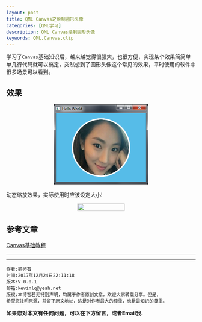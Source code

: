 ```yaml
---
layout: post
title: QML Canvas之绘制圆形头像
categories: [QML学习]
description: QML Canvas绘制圆形头像
keywords: QML,Canvas,clip
---
```


学习了`Canvas`基础知识后，越来越觉得很强大，也很方便，实现某个效果简简单单几行代码就可以搞定，突然想到了圆形头像这个常见的效果，平时使用的软件中很多场景可以看到。

## 效果

<center>
<img src="/res/img/blog/QML-learn/Canvas/canvas_headPicture.png" width="50%" height="50%" />
</center>

动态缩放效果，实际使用时应该设定大小!
<center>
<img src="/res/img/blog/QML-learn/Canvas/canvas_head_show.gif" width="50%" height="50%" />
</center>


## 参考文章

[Canvas基础教程](https://developer.mozilla.org/zh-CN/docs/Web/API/Canvas_API)

---

******

    作者:鹅卵石
    时间:2017年12月24日22:11:18
    版本:V 0.0.1
    邮箱:kevinlq@yeah.net
	版权:本博客若无特别声明，均属于作者原创文章，欢迎大家转载分享。但是，
	希望您注明来源，并留下原文地址，这是对作者最大的尊重，也是最知识的尊重。

<!-- more -->

**如果您对本文有任何问题，可以在下方留言，或者Email我.**

